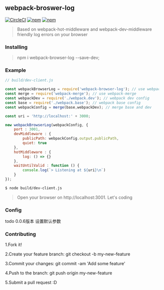 ## webpack-broswer-log
[![CircleCI](https://img.shields.io/circleci/project/github/MeCKodo/webpack-browser-log.svg)](https://circleci.com/gh/MeCKodo/webpack-browser-log) [![npm](https://img.shields.io/npm/v/webpack-browser-log.svg)](https://www.npmjs.com/package/webpack-browser-log) [![npm](https://img.shields.io/npm/dt/webpack-browser-log.svg)](https://www.npmjs.com/package/webpack-browser-log)

> Based on webpack-hot-middleware and webpack-dev-middleware friendly log errors on your browser

### Installing

> npm i webpack-browser-log --save-dev;

### Example

```javascript
// build/dev-client.js

const webpackBrowserLog = require('webpack-browser-log'); // use webpack-browser-log
const merge = require('webpack-merge'); // use webpack-merge
const webpackDev = require('./webpack.dev'); // webpack dev config
const base = require('./webpack.base'); // webpack base config
const webpackConfig = merge(base,webpackDev); // merge base and dev

const uri = 'http://localhost:' + 3000;

new webpackBrowserLog(webpackConfig, {
	port : 3001,
	devMiddleware : {
		publicPath: webpackConfig.output.publicPath,
		quiet: true
	},
	hotMiddleware : {
		log: () => {}
	},
	waitUntilValid : function () {
		console.log(`> Listening at ${uri}\n`)
	}
});

```

```bash
$ node build/dev-client.js
```

> Open your browser on http://localhost:3001. Let's coding

### Config

todo 0.0.6版本 设置默认参数


### Contributing

1.Fork it!

2.Create your feature branch: git checkout -b my-new-feature

3.Commit your changes: git commit -am 'Add some feature'

4.Push to the branch: git push origin my-new-feature

5.Submit a pull request :D



